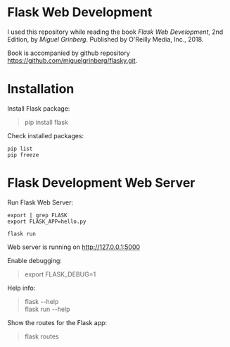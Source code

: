 # Flask Web Development

I used this repository while reading the book *Flask Web Development*, 2nd Edition, by *Miguel Grinberg*. Published by O'Reilly Media, Inc., 2018.

Book is accompanied by github repository https://github.com/miguelgrinberg/flasky.git.


# Installation

Install Flask package:  
> pip install flask  

Check installed packages:  
```
pip list  
pip freeze
```


# Flask Development Web Server

Run Flask Web Server:
```
export | grep FLASK  
export FLASK_APP=hello.py  

flask run  
```

Web server is running on http://127.0.0.1:5000


Enable debugging:  
> export FLASK_DEBUG=1  

Help info:  
> flask --help  
> flask run --help  


Show the routes for the Flask app:  
> flask routes

